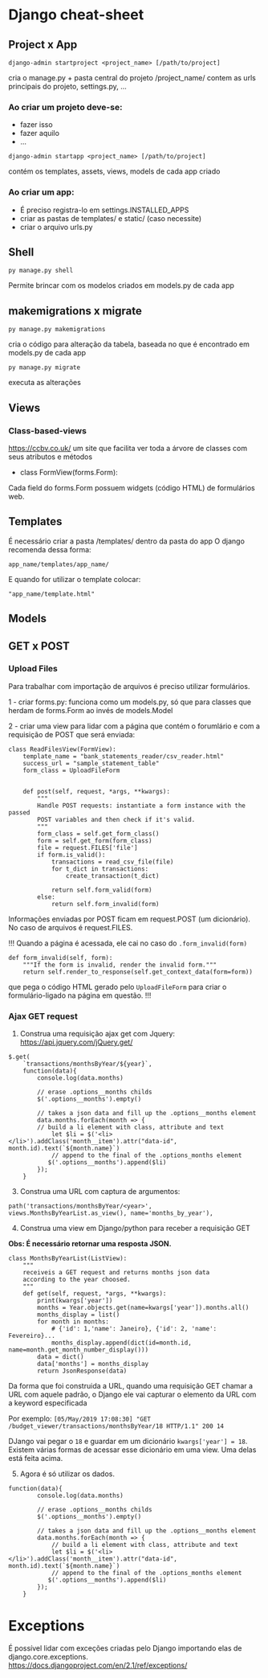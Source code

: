 # Django cheat-sheet

## Project x App
```
django-admin startproject <project_name> [/path/to/project]
```

cria o manage.py + pasta central do projeto /project_name/
contem as urls principais do projeto, settings.py, ...
### Ao criar um projeto deve-se:
- fazer isso
- fazer aquilo
- ...
```
django-admin startapp <project_name> [/path/to/project]
```
contém os templates, assets, views, models de cada app criado

### Ao criar um app:
- É preciso registra-lo em settings.INSTALLED_APPS
- criar as pastas de templates/ e static/ (caso necessite)
- criar o arquivo urls.py

## Shell
```
py manage.py shell
```
Permite brincar com os modelos criados em models.py de cada app

## makemigrations x migrate
```
py manage.py makemigrations
```
cria o código para alteração da tabela, baseada no que é encontrado em models.py de cada app
```
py manage.py migrate
```
executa as alterações

## Views
### Class-based-views
https://ccbv.co.uk/ um site que facilita ver toda a árvore de classes com seus atributos e métodos

- class FormView(forms.Form):

Cada field do forms.Form possuem widgets (código HTML) de formulários web.

## Templates
É necessário criar a pasta /templates/ dentro da pasta do app
O django recomenda dessa forma:

```app_name/templates/app_name/```

E quando for utilizar o template colocar:

```"app_name/template.html"```

## Models

## GET x POST


### Upload Files
Para trabalhar com importação de arquivos é preciso utilizar formulários.

1 - criar forms.py:
funciona como um models.py, só que para classes que herdam de forms.Form ao invés de models.Model

2 - criar uma view para lidar com a página que contém o forumlário e com a requisição de POST que será enviada:
```
class ReadFilesView(FormView):
    template_name = "bank_statements_reader/csv_reader.html"
    success_url = "sample_statement_table"
    form_class = UploadFileForm


    def post(self, request, *args, **kwargs):
        """
        Handle POST requests: instantiate a form instance with the passed
        POST variables and then check if it's valid.
        """
        form_class = self.get_form_class()
        form = self.get_form(form_class)
        file = request.FILES['file']
        if form.is_valid():
            transactions = read_csv_file(file)
            for t_dict in transactions:
                create_transaction(t_dict)

            return self.form_valid(form)
        else:
            return self.form_invalid(form)
```
Informações enviadas por POST ficam em request.POST (um dicionário).
No caso de arquivos é request.FILES.

!!!
Quando a página é acessada, ele cai no caso do ```.form_invalid(form)```
```
def form_invalid(self, form):
    """If the form is invalid, render the invalid form."""
    return self.render_to_response(self.get_context_data(form=form))
```
que pega o código HTML gerado pelo ```UploadFileForm``` para criar o 
formulário-ligado na página em questão.
!!!

### Ajax GET request
1. Construa uma requisição ajax get com Jquery:
https://api.jquery.com/jQuery.get/
```
$.get(
    `transactions/monthsByYear/${year}`,
    function(data){
        console.log(data.months)

        // erase .options__months childs
        $('.options__months').empty()

        // takes a json data and fill up the .options__months element
        data.months.forEach(month => {
        // build a li element with class, attribute and text
            let $li = $('<li></li>').addClass('month__item').attr("data-id", month.id).text(`${month.name}`)
            // append to the final of the .options_months element
           $('.options__months').append($li)
        });
    }
```

3. Construa uma URL com captura de argumentos:
```
path('transactions/monthsByYear/<year>', views.MonthsByYearList.as_view(), name='months_by_year'),
```

4. Construa uma view em Django/python para receber a requisição GET

**Obs: É necessário retornar uma resposta JSON.**
```
class MonthsByYearList(ListView):
    """
    receiveis a GET request and returns months json data
    according to the year choosed.
    """
    def get(self, request, *args, **kwargs):
        print(kwargs['year'])
        months = Year.objects.get(name=kwargs['year']).months.all()
        months_display = list()
        for month in months:
            # {'id': 1,'name': Janeiro}, {'id': 2, 'name': Fevereiro}...
            months_display.append(dict(id=month.id, name=month.get_month_number_display()))
        data = dict()
        data['months'] = months_display
        return JsonResponse(data)
```
Da forma que foi construida a URL, quando uma requisição GET chamar a URL com aquele padrão,
o Django ele vai capturar o elemento da URL com a keyword especificada

Por exemplo: ```[05/May/2019 17:08:30] "GET /budget_viewer/transactions/monthsByYear/18 HTTP/1.1" 200 14```

DJango vai pegar o ```18``` e guardar em um dicionário ```kwargs['year'] = 18```. Existem várias formas de acessar esse
dicionário em uma view. Uma delas está feita acima.

5. Agora é só utilizar os dados.
```
function(data){
        console.log(data.months)

        // erase .options__months childs
        $('.options__months').empty()

        // takes a json data and fill up the .options__months element
        data.months.forEach(month => {
            // build a li element with class, attribute and text
            let $li = $('<li></li>').addClass('month__item').attr("data-id", month.id).text(`${month.name}`)
            // append to the final of the .options_months element
           $('.options__months').append($li)
        });
    }
```

# Exceptions
É possível lidar com exceções criadas pelo Django importando elas de django.core.exceptions.
https://docs.djangoproject.com/en/2.1/ref/exceptions/
